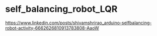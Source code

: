 # self_balancing_robot_LQR

https://www.linkedin.com/posts/shivamshrirao_arduino-selfbalancing-robot-activity-6662626810913783808-AaoW